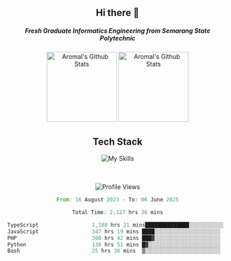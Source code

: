 <div align="center">
  <h2>Hi there 👋</h2>

  <h5>Fresh Graduate Informatics Engineering from Semarang State Polytechnic</h5>

  <img
    height="160"
    alt="Aromal's Github Stats"
    src="https://github-readme-stats.vercel.app/api?username=dafariski77&show_icons=true&theme=tokyonight&count_private=true"
  />
  <img
    alt="Aromal's Github Stats"
    height="160"
    src="https://github-readme-stats.vercel.app/api/top-langs/?username=dafariski77&layout=compact&theme=tokyonight"
  />

  <h2>Tech Stack</h2>
  
![My Skills](https://simpleskill.icons.workers.dev/svg?i=typescript,next.js,react,tailwindcss,shadcnui,reactquery,prisma,socketdotio,zod)

  <br /><br />
  <img src="https://komarev.com/ghpvc/?username=dafariski77&abbreviated=true" alt="Profile Views">
    
  <!--START_SECTION:waka-->

```rust
From: 16 August 2023 - To: 06 June 2025

Total Time: 2,127 hrs 36 mins

TypeScript                 1,188 hrs 21 mins██████████████░░░░░░░░░░░   55.43 %
JavaScript                 347 hrs 19 mins ████░░░░░░░░░░░░░░░░░░░░░   16.20 %
PHP                        300 hrs 42 mins ███▓░░░░░░░░░░░░░░░░░░░░░   14.03 %
Python                     130 hrs 51 mins █▓░░░░░░░░░░░░░░░░░░░░░░░   06.10 %
Bash                       25 hrs 30 mins  ▒░░░░░░░░░░░░░░░░░░░░░░░░   01.19 %
```

<!--END_SECTION:waka-->
</div>
